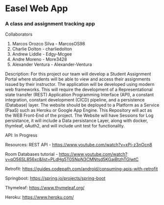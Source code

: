 # Easel Web App
### A class and assignment tracking app

Collaborators
1. Marcos Orozco Silva - MarcosOS98
2. Charlie Dolton - charliedolton
3. Andrew Liddle - Edgy-Mcgee
4. Andre Moreno - More3428
5. Alexander Ventura - Alexander-Ventura

Description:
For this project our team will develop a Student Assignment Portal where students will be able to view and access their assignments issued by their instructor. The application will be developed using modern web frameworks. This will require the development of a Representational state transfer (REST) Application Programming Interface (API), a constant integration, constant development (CICD) pipeline, and a persistence (Database) layer. The website should be deployed to a Platform as a Service (PaaS) such as Heroku or Google App Engine. 
This Repository will act as the WEB Front-End of the project. The Website will have Sessions for Log persistance, it will include a Data persistance Layer, along with docker, thymleaf, oAuth2, and will include unit test for functionality. 

API:
In Progress

Resources:
REST API - https://www.youtube.com/watch?v=xPi-z3nOcn8

Room Databases tutorial - https://www.youtube.com/watch?v=qO56SL856xc&list=PLdHg5T0SNpN3CMNtsd5KGaiBtzhTGIwtC

Retrofit:
https://guides.codepath.com/android/consuming-apis-with-retrofit

Springboot:
https://spring.io/projects/spring-boot

Thymeleaf:
https://www.thymeleaf.org/

Heroku:
https://www.heroku.com/
